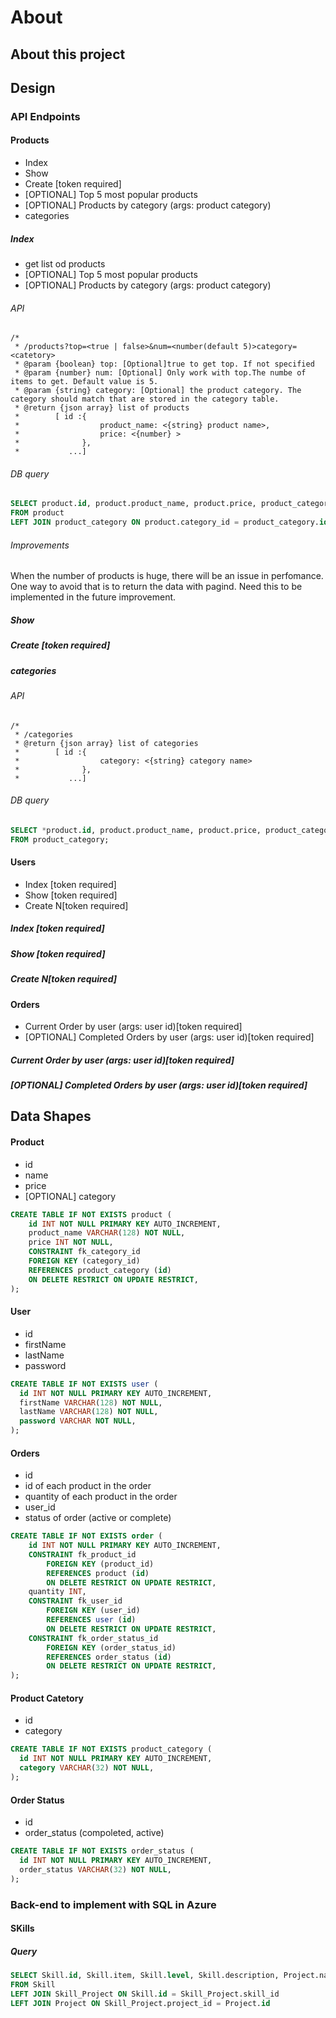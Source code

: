 # About

## About this project

## Design

### API Endpoints

#### Products

- Index
- Show
- Create [token required]
- [OPTIONAL] Top 5 most popular products
- [OPTIONAL] Products by category (args: product category)
- categories

##### Index

- get list od products
- [OPTIONAL] Top 5 most popular products
- [OPTIONAL] Products by category (args: product category)

###### API

```
/*
 * /products?top=<true | false>&num=<number(default 5)>category=<catetory>
 * @param {boolean} top: [Optional]true to get top. If not specified
 * @param {number} num: [Optional] Only work with top.The numbe of items to get. Default value is 5.
 * @param {string} category: [Optional] the product category. The category should match that are stored in the category table.
 * @return {json array} list of products
 *        [ id :{
 *                  product_name: <{string} product name>,
 *                  price: <{number} >
 *              },
 *           ...]
```

###### DB query

``` sql
SELECT product.id, product.product_name, product.price, product_category.category
FROM product
LEFT JOIN product_category ON product.category_id = product_category.id;
```

###### Improvements

When the number of products is huge, there will be an issue in perfomance.
One way to avoid that is to return the data with pagind.
Need this to be implemented in the future improvement.

##### Show

##### Create [token required]

##### categories

###### API

```
/*
 * /categories
 * @return {json array} list of categories
 *        [ id :{
 *                  category: <{string} category name>
 *              },
 *           ...]
```

###### DB query

``` sql
SELECT *product.id, product.product_name, product.price, product_category.category*
FROM product_category;
```

#### Users

- Index [token required]
- Show [token required]
- Create N[token required]

##### Index [token required]

##### Show [token required]

##### Create N[token required]

#### Orders

- Current Order by user (args: user id)[token required]
- [OPTIONAL] Completed Orders by user (args: user id)[token required]

##### Current Order by user (args: user id)[token required]

##### [OPTIONAL] Completed Orders by user (args: user id)[token required]


## Data Shapes

#### Product

- id
- name
- price
- [OPTIONAL] category

``` sql
CREATE TABLE IF NOT EXISTS product (
    id INT NOT NULL PRIMARY KEY AUTO_INCREMENT,
    product_name VARCHAR(128) NOT NULL,
    price INT NOT NULL,
    CONSTRAINT fk_category_id
    FOREIGN KEY (category_id) 
    REFERENCES product_category (id)
    ON DELETE RESTRICT ON UPDATE RESTRICT,
);
```

#### User

- id
- firstName
- lastName
- password

``` sql
CREATE TABLE IF NOT EXISTS user (
  id INT NOT NULL PRIMARY KEY AUTO_INCREMENT,
  firstName VARCHAR(128) NOT NULL,
  lastName VARCHAR(128) NOT NULL,
  password VARCHAR NOT NULL,
);
```

#### Orders

- id
- id of each product in the order
- quantity of each product in the order
- user_id
- status of order (active or complete)

``` sql
CREATE TABLE IF NOT EXISTS order (
    id INT NOT NULL PRIMARY KEY AUTO_INCREMENT,
    CONSTRAINT fk_product_id
        FOREIGN KEY (product_id) 
        REFERENCES product (id)
        ON DELETE RESTRICT ON UPDATE RESTRICT,
    quantity INT,
    CONSTRAINT fk_user_id
        FOREIGN KEY (user_id) 
        REFERENCES user (id)
        ON DELETE RESTRICT ON UPDATE RESTRICT,
    CONSTRAINT fk_order_status_id
        FOREIGN KEY (order_status_id) 
        REFERENCES order_status (id)
        ON DELETE RESTRICT ON UPDATE RESTRICT,
);
```

#### Product Catetory

- id
- category

``` sql
CREATE TABLE IF NOT EXISTS product_category (
  id INT NOT NULL PRIMARY KEY AUTO_INCREMENT,
  category VARCHAR(32) NOT NULL,
);
```

#### Order Status

- id
- order_status (compoleted, active)

``` sql
CREATE TABLE IF NOT EXISTS order_status (
  id INT NOT NULL PRIMARY KEY AUTO_INCREMENT,
  order_status VARCHAR(32) NOT NULL,
);
```

### Back-end to implement with SQL in Azure

#### SKills

##### Query

``` sql
SELECT Skill.id, Skill.item, Skill.level, Skill.description, Project.name, Project.description, Project.url
FROM Skill
LEFT JOIN Skill_Project ON Skill.id = Skill_Project.skill_id
LEFT JOIN Project ON Skill_Project.project_id = Project.id
```
